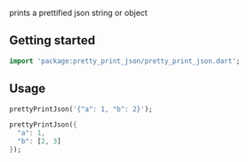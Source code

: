 <!-- 
This README describes the package. If you publish this package to pub.dev,
this README's contents appear on the landing page for your package.

For information about how to write a good package README, see the guide for
[writing package pages](https://dart.dev/guides/libraries/writing-package-pages). 

For general information about developing packages, see the Dart guide for
[creating packages](https://dart.dev/guides/libraries/create-library-packages)
and the Flutter guide for
[developing packages and plugins](https://flutter.dev/developing-packages). 
-->

prints a prettified json string or object

## Getting started

```dart
import 'package:pretty_print_json/pretty_print_json.dart';
```

## Usage
```dart
prettyPrintJson('{"a": 1, "b": 2}');

prettyPrintJson({
  "a": 1,
  "b": [2, 3]
});
```